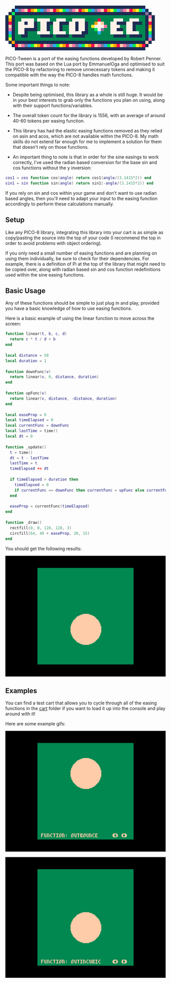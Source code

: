 ![PICO-Tween](img/logo.png)

PICO-Tween is a port of the easing functions developed by Robert Penner. This port was based on the Lua port by EmmanuelOga 
and optimised to suit the PICO-8 by refactoring to remove unnecessary tokens and making it compatible with the way the PICO-8
handles math functions.

Some important things to note:

- Despite being optimised, this library as a whole is still huge. It would be in your best interests to grab only
the functions you plan on using, along with their support functions/variables.

- The overall token count for the library is 1556, with an average of around 40-60 tokens per easing function.

- This library has had the elastic easing functions removed as they relied on asin and acos, which are not
available within the PICO-8. My math skills do not extend far enough for me to implement a solution for them 
that doesn't rely on those functions.

- An important thing to note is that in order for the sine easings to work correctly, I've used the radian based
conversion for the base sin and cos functions without the y inversion:
```lua
cos1 = cos function cos(angle) return cos1(angle/(3.1415*2)) end
sin1 = sin function sin(angle) return sin1(-angle/(3.1415*2)) end
```
If you rely on sin and cos within your game and don't want to use radian based angles, then you'll need to adapt your
input to the easing function accordingly to perform these calculations manually.

## Setup

Like any PICO-8 library, integrating this library into your cart is as simple as copy/pasting the source
into the top of your code (I recommend the top in order to avoid problems with object ordering).

If you only need a small number of easing functions and are planning on using them individually, be sure to 
check for their dependencies. For example, there is a definition of Pi at the top of the library that might need to be
copied over, along with radian based sin and cos function redefinitions used within the sine easing functions.

## Basic Usage

Any of these functions should be simple to just plug in and play, provided you have a basic knowledge of how to use
easing functions.

Here is a basic example of using the linear function to move across the screen:

```lua
function linear(t, b, c, d)
  return c * t / d + b
end

local distance = 50
local duration = 1

function downFunc(v)
  return linear(v, 0, distance, duration)
end

function upFunc(v)
  return linear(v, distance, -distance, duration)
end

local easeProp = 0
local timeElapsed = 0
local currentFunc = downFunc
local lastTime = time()
local dt = 0

function _update()
  t = time()
  dt = t - lastTime
  lastTime = t
  timeElapsed += dt

  if timeElapsed > duration then
    timeElapsed = 0
    if currentFunc == downFunc then currentFunc = upFunc else currentFunc = downFunc end
  end

  easeProp = currentFunc(timeElapsed)
end

function _draw()
  rectfill(0, 0, 128, 128, 3)
  circfill(64, 40 + easeProp, 20, 15)
end
```

You should get the following results:

![Basic Usage Demo](img/basic-usage-demo.gif)

## Examples

You can find a test cart that allows you to cycle through all of the easing functions in the [cart](cart/pico-ec.p8) folder 
if you want to load it up into the console and play around with it!

Here are some example gifs:

![Bounce Out](img/bounce-out.gif)

![Out In Cubic](img/out-in-cubic.gif)

